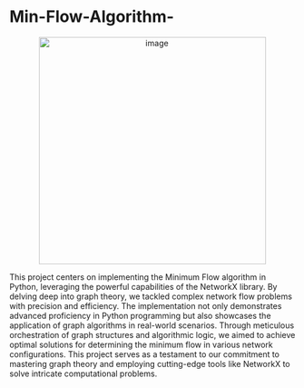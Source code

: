 # Min-Flow-Algorithm-


<p align="center">
  <img src="https://encrypted-tbn0.gstatic.com/images?q=tbn:ANd9GcTQN-CbY6K2GnVT4wLO4j36ugArcQWglagGGw&s" alt="image" width="400">
</p>

This project centers on implementing the Minimum Flow algorithm in Python, leveraging the powerful capabilities of the NetworkX library. By delving deep into graph theory, we tackled complex network flow problems with precision and efficiency. The implementation not only demonstrates advanced proficiency in Python programming but also showcases the application of graph algorithms in real-world scenarios. Through meticulous orchestration of graph structures and algorithmic logic, we aimed to achieve optimal solutions for determining the minimum flow in various network configurations. This project serves as a testament to our commitment to mastering graph theory and employing cutting-edge tools like NetworkX to solve intricate computational problems.
